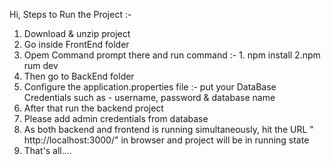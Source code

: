 Hi,
Steps to Run the Project :-
1) Download & unzip project
2) Go inside FrontEnd folder
3) Opem Command prompt there and run command :- 1. npm install     2.npm rum dev
4) Then go to BackEnd folder
5) Configure the application.properties file :- put your DataBase Credentials such as - username, password & database name
6) After that run the backend project
7) Please add admin credentials from database
8) As both backend and frontend is running simultaneously, hit the URL " http://localhost:3000/" in browser and project will be in running state
9) That's all....
